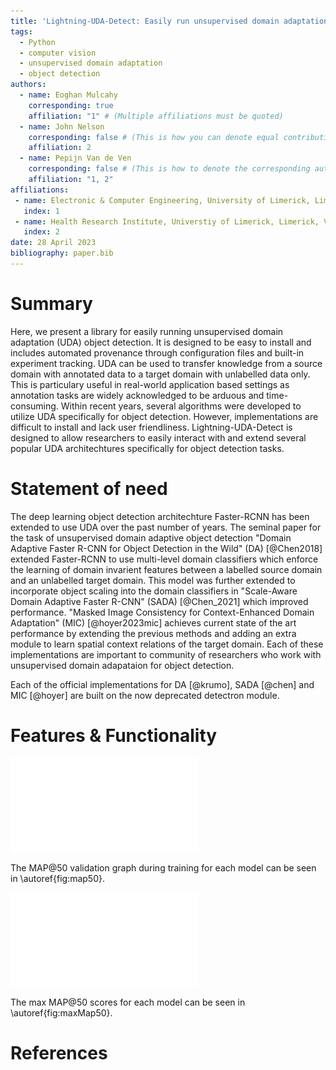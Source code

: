 ```yaml
---
title: 'Lightning-UDA-Detect: Easily run unsupervised domain adaptation object detection'
tags:
  - Python
  - computer vision
  - unsupervised domain adaptation
  - object detection
authors:
  - name: Eoghan Mulcahy
    corresponding: true
    affiliation: "1" # (Multiple affiliations must be quoted)
  - name: John Nelson
    corresponding: false # (This is how you can denote equal contributions between multiple authors)
    affiliation: 2
  - name: Pepijn Van de Ven
    corresponding: false # (This is how to denote the corresponding author)
    affiliation: "1, 2"
affiliations:
 - name: Electronic & Computer Engineering, University of Limerick, Limerick, V94T9PX, Ireland
   index: 1
 - name: Health Research Institute, Universtiy of Limerick, Limerick, V94T9PX, Ireland
   index: 2
date: 28 April 2023
bibliography: paper.bib
---
```


# Summary

Here, we present a library for easily running unsupervised domain adaptation (UDA) object detection. It is designed to be easy to install and includes automated provenance through configuration files and built-in experiment tracking. UDA can be used to transfer knowledge from a source domain with annotated data to a target domain with unlabelled data only. This is particulary useful in real-world application based settings as annotation tasks are widely acknowledged to be arduous and time-consuming. Within recent years, several algorithms were developed to utilize UDA specifically for object detection. However, implementations are difficult to install and lack user friendliness. Lightning-UDA-Detect is designed to allow researchers to easily interact with and extend several popular UDA architechtures specifically for object detection tasks.

# Statement of need

The deep learning object detection architechture Faster-RCNN has been extended to use UDA over the past number of years. The seminal paper for the task of unsupervised domain adaptive object detection "Domain Adaptive Faster R-CNN for Object Detection in the Wild" (DA) [@Chen2018] extended Faster-RCNN to use multi-level domain classifiers which enforce the learning of domain invarient features between a labelled source domain and an unlabelled target domain. This model was further extended to incorporate object scaling into the domain classifiers in "Scale-Aware Domain Adaptive Faster R-CNN" (SADA) [@Chen_2021] which improved performance. "Masked Image Consistency for Context-Enhanced Domain Adaptation" (MIC) [@hoyer2023mic] achieves current state of the art performance by extending the previous methods and adding an extra module to learn spatial context relations of the target domain. Each of these implementations are important to community of researchers who work with unsupervised domain adapataion for object detection.

Each of the official implementations for DA [@krumo], SADA [@chen] and MIC [@hoyer] are built on the now deprecated detectron module.

# Features & Functionality

![Mean Average Precision \@50.\label{fig:map50}](lit-uda-map50.pdf)

The MAP@50 validation graph during training for each model can be seen in \autoref{fig:map50}.

![Max Mean Avearge Precision \@50. \label{fig:maxMap50}](map50-bar-plot.pdf)

The max MAP@50 scores for each model can be seen in \autoref{fig:maxMap50}.


# References